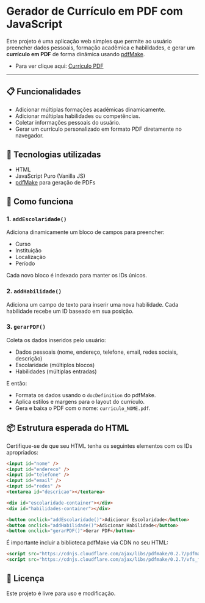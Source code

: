 # Gerador de Currículo em PDF com JavaScript

Este projeto é uma aplicação web simples que permite ao usuário preencher dados pessoais, formação acadêmica e habilidades, e gerar um **currículo em PDF** de forma dinâmica usando [pdfMake](https://pdfmake.github.io/docs/).

- Para ver clique aqui: [Currículo PDF](https://nathan8bits.github.io/CurriculoPdf/)
---

## 📋 Funcionalidades

- Adicionar múltiplas formações acadêmicas dinamicamente.
- Adicionar múltiplas habilidades ou competências.
- Coletar informações pessoais do usuário.
- Gerar um currículo personalizado em formato PDF diretamente no navegador.

## 🚀 Tecnologias utilizadas

- HTML
- JavaScript Puro (Vanilla JS)
- [pdfMake](https://github.com/bpampuch/pdfmake) para geração de PDFs

## 🧠 Como funciona

### 1. `addEscolaridade()`
Adiciona dinamicamente um bloco de campos para preencher:
- Curso
- Instituição
- Localização
- Período

Cada novo bloco é indexado para manter os IDs únicos.

### 2. `addHabilidade()`
Adiciona um campo de texto para inserir uma nova habilidade. Cada habilidade recebe um ID baseado em sua posição.

### 3. `gerarPDF()`
Coleta os dados inseridos pelo usuário:
- Dados pessoais (nome, endereço, telefone, email, redes sociais, descrição)
- Escolaridade (múltiplos blocos)
- Habilidades (múltiplas entradas)

E então:
- Formata os dados usando o `docDefinition` do pdfMake.
- Aplica estilos e margens para o layout do currículo.
- Gera e baixa o PDF com o nome: `curriculo_NOME.pdf`.

## 📦 Estrutura esperada do HTML

Certifique-se de que seu HTML tenha os seguintes elementos com os IDs apropriados:

```html
<input id="nome" />
<input id="endereco" />
<input id="telefone" />
<input id="email" />
<input id="redes" />
<textarea id="descricao"></textarea>

<div id="escolaridade-container"></div>
<div id="habilidades-container"></div>

<button onclick="addEscolaridade()">Adicionar Escolaridade</button>
<button onclick="addHabilidade()">Adicionar Habilidade</button>
<button onclick="gerarPDF()">Gerar PDF</button>
```
É importante incluir a biblioteca pdfMake via CDN no seu HTML:

```html
<script src="https://cdnjs.cloudflare.com/ajax/libs/pdfmake/0.2.7/pdfmake.min.js"></script>
<script src="https://cdnjs.cloudflare.com/ajax/libs/pdfmake/0.2.7/vfs_fonts.js"></script>
```

## 📝 Licença

Este projeto é livre para uso e modificação.

